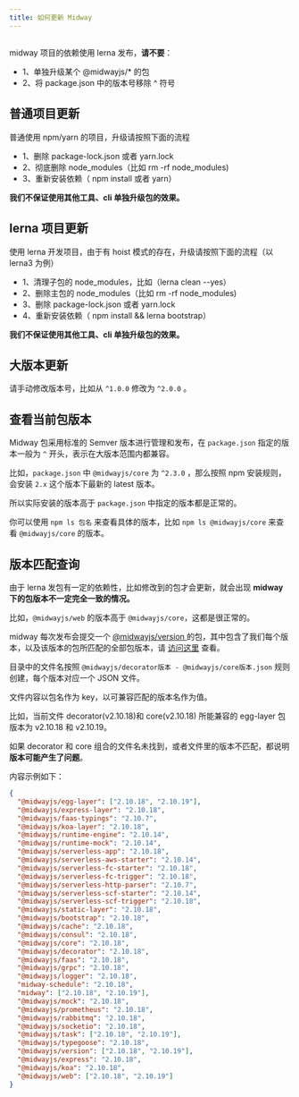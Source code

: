 ```yaml
---
title: 如何更新 Midway
---
```


##

midway 项目的依赖使用 lerna 发布，**请不要**：


- 1、单独升级某个 @midwayjs/\* 的包
- 2、将 package.json 中的版本号移除 ^ 符号

## 普通项目更新

普通使用 npm/yarn 的项目，升级请按照下面的流程


- 1、删除 package-lock.json 或者 yarn.lock
- 2、彻底删除 node_modules（比如 rm -rf node_modules)
- 3、重新安装依赖（ npm install 或者 yarn）



**我们不保证使用其他工具、cli 单独升级包的效果。**

## lerna 项目更新

使用 lerna 开发项目，由于有 hoist 模式的存在，升级请按照下面的流程（以 lerna3 为例）


- 1、清理子包的 node_modules，比如（lerna clean --yes）
- 2、删除主包的 node_modules（比如 rm -rf node_modules)
- 3、删除 package-lock.json 或者 yarn.lock
- 4、重新安装依赖（ npm install && lerna bootstrap）



**我们不保证使用其他工具、cli 单独升级包的效果。**

## 大版本更新

请手动修改版本号，比如从 `^1.0.0` 修改为 `^2.0.0` 。




## 查看当前包版本

Midway 包采用标准的 Semver 版本进行管理和发布，在 `package.json` 指定的版本一般为 `^` 开头，表示在大版本范围内都兼容。


比如，`package.json` 中 `@midwayjs/core` 为 `^2.3.0` ，那么按照 npm 安装规则，会安装 `2.x` 这个版本下最新的 latest 版本。


所以实际安装的版本高于 `package.json` 中指定的版本都是正常的。


你可以使用 `npm ls 包名` 来查看具体的版本，比如 `npm ls @midwayjs/core` 来查看 `@midwayjs/core` 的版本。


## 版本匹配查询

由于 lerna 发包有一定的依赖性，比如修改到的包才会更新，就会出现 **midway 下的包版本不一定完全一致的情况。**

比如，`@midwayjs/web` 的版本高于 `@midwayjs/core`，这都是很正常的。


midway 每次发布会提交一个 [@midwayjs/version ](https://www.npmjs.com/package/@midwayjs/version)的包，其中包含了我们每个版本，以及该版本的包所匹配的全部包版本，请 [访问这里](https://github.com/midwayjs/midway/tree/2.x/packages/version/versions) 查看。


目录中的文件名按照 `@midwayjs/decorator版本 - @midwayjs/core版本.json` 规则创建，每个版本对应一个 JSON 文件。


文件内容以包名作为 key，以可兼容匹配的版本名作为值。


比如，当前文件 decorator(v2.10.18)和 core(v2.10.18) 所能兼容的 egg-layer 包版本为 v2.10.18 和 v2.10.19。


如果 decorator 和 core 组合的文件名未找到，或者文件里的版本不匹配，都说明 **版本可能产生了问题**。


内容示例如下：

```json
{
  "@midwayjs/egg-layer": ["2.10.18", "2.10.19"],
  "@midwayjs/express-layer": "2.10.18",
  "@midwayjs/faas-typings": "2.10.7",
  "@midwayjs/koa-layer": "2.10.18",
  "@midwayjs/runtime-engine": "2.10.14",
  "@midwayjs/runtime-mock": "2.10.14",
  "@midwayjs/serverless-app": "2.10.18",
  "@midwayjs/serverless-aws-starter": "2.10.14",
  "@midwayjs/serverless-fc-starter": "2.10.18",
  "@midwayjs/serverless-fc-trigger": "2.10.18",
  "@midwayjs/serverless-http-parser": "2.10.7",
  "@midwayjs/serverless-scf-starter": "2.10.14",
  "@midwayjs/serverless-scf-trigger": "2.10.18",
  "@midwayjs/static-layer": "2.10.18",
  "@midwayjs/bootstrap": "2.10.18",
  "@midwayjs/cache": "2.10.18",
  "@midwayjs/consul": "2.10.18",
  "@midwayjs/core": "2.10.18",
  "@midwayjs/decorator": "2.10.18",
  "@midwayjs/faas": "2.10.18",
  "@midwayjs/grpc": "2.10.18",
  "@midwayjs/logger": "2.10.18",
  "midway-schedule": "2.10.18",
  "midway": ["2.10.18", "2.10.19"],
  "@midwayjs/mock": "2.10.18",
  "@midwayjs/prometheus": "2.10.18",
  "@midwayjs/rabbitmq": "2.10.18",
  "@midwayjs/socketio": "2.10.18",
  "@midwayjs/task": ["2.10.18", "2.10.19"],
  "@midwayjs/typegoose": "2.10.18",
  "@midwayjs/version": ["2.10.18", "2.10.19"],
  "@midwayjs/express": "2.10.18",
  "@midwayjs/koa": "2.10.18",
  "@midwayjs/web": ["2.10.18", "2.10.19"]
}
```
